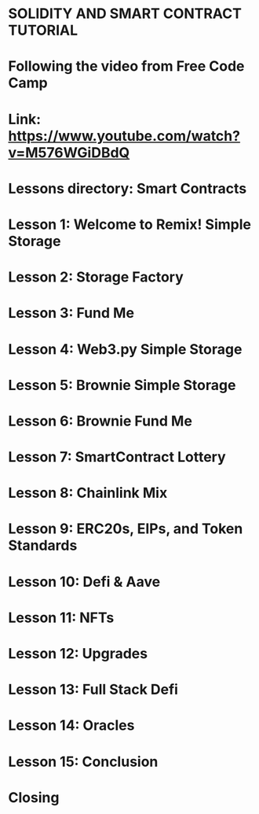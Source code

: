 # SOLIDITY AND SMART CONTRACT TUTORIAL
# Following the video from Free Code Camp
# Link: https://www.youtube.com/watch?v=M576WGiDBdQ

# Lessons directory: Smart Contracts


# Lesson 1: Welcome to Remix! Simple Storage
# Lesson 2: Storage Factory
# Lesson 3: Fund Me
# Lesson 4: Web3.py Simple Storage
# Lesson 5: Brownie Simple Storage
# Lesson 6: Brownie Fund Me
# Lesson 7: SmartContract Lottery
# Lesson 8: Chainlink Mix
# Lesson 9: ERC20s, EIPs, and Token Standards
# Lesson 10: Defi & Aave
# Lesson 11: NFTs
# Lesson 12: Upgrades
# Lesson 13: Full Stack Defi
# Lesson 14: Oracles
# Lesson 15: Conclusion
# Closing
